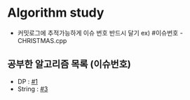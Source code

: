 # Algorithm study

- 커밋로그에 추적가능하게 이슈 번호 반드시 달기 ex) #이슈번호 - CHRISTMAS.cpp


## 공부한 알고리즘 목록 (이슈번호)
- DP : [#1][i1]
- String : [#3][i2]

[i1]: https://github.com/fpdjsns/study-Algo/issues/1
[i2]: https://github.com/fpdjsns/study-Algo/issues/3
